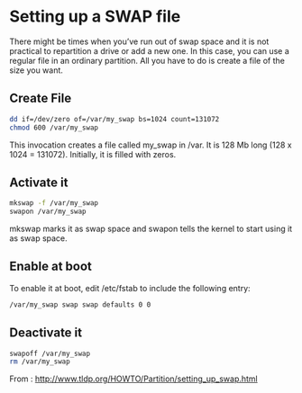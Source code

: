 # Setting up a SWAP file

There might be times when you’ve run out of swap space and it is not practical to repartition a drive or add a new one. In this case, you can use a regular file in an ordinary partition. All you have to do is create a file of the size you want.

## Create File
```bash
dd if=/dev/zero of=/var/my_swap bs=1024 count=131072
chmod 600 /var/my_swap
```
This invocation creates a file called my_swap in /var. It is 128 Mb long (128 x 1024 = 131072). Initially, it is filled with zeros. 

## Activate it
```bash
mkswap -f /var/my_swap
swapon /var/my_swap
```
mkswap marks it as swap space and swapon tells the kernel to start using it as swap space.

## Enable at boot

To enable it at boot, edit /etc/fstab to include the following entry:
```bash
/var/my_swap swap swap defaults 0 0
```

## Deactivate it
```bash
swapoff /var/my_swap
rm /var/my_swap
```

From : http://www.tldp.org/HOWTO/Partition/setting_up_swap.html
